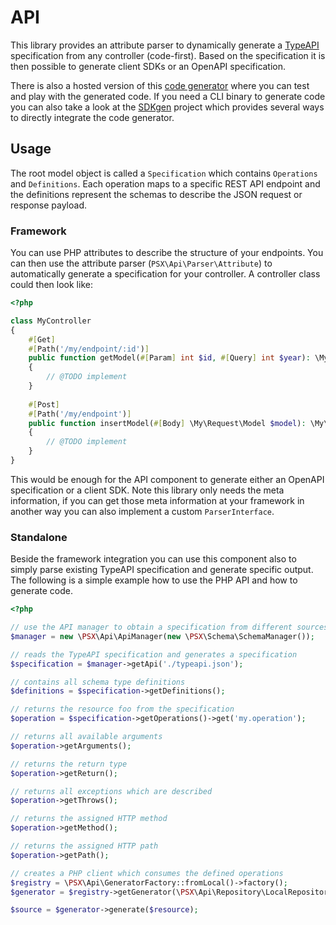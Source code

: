 
# API

This library provides an attribute parser to dynamically generate a [TypeAPI](https://typeapi.org/) specification
from any controller (code-first). Based on the specification it is then possible to generate client SDKs or
an OpenAPI specification.

There is also a hosted version of this [code generator](https://typeapi.org/generator) where you can test and play
with the generated code. If you need a CLI binary to generate code you can also take a look at the [SDKgen](https://sdkgen.app/)
project which provides several ways to directly integrate the code generator.

## Usage

The root model object is called a `Specification` which contains `Operations` and `Definitions`. Each operation
maps to a specific REST API endpoint and the definitions represent the schemas to describe the JSON request or response
payload.

### Framework

You can use PHP attributes to describe the structure of your endpoints. You can then use the attribute parser (`PSX\Api\Parser\Attribute`)
to automatically generate a specification for your controller. A controller class could then look like:

```php
<?php

class MyController
{
    #[Get]
    #[Path('/my/endpoint/:id')]
    public function getModel(#[Param] int $id, #[Query] int $year): \My\Response\Model
    {
        // @TODO implement
    }
    
    #[Post]
    #[Path('/my/endpoint')]
    public function insertModel(#[Body] \My\Request\Model $model): \My\Response\Model
    {
        // @TODO implement
    }
}

```

This would be enough for the API component to generate either an OpenAPI specification or a client SDK.
Note this library only needs the meta information, if you can get those meta information at your framework in another
way you can also implement a custom `ParserInterface`.

### Standalone

Beside the framework integration you can use this component also to simply parse existing TypeAPI specification and
generate specific output. The following is a simple example how to use the PHP API and how to generate code.

```php
<?php

// use the API manager to obtain a specification from different sources
$manager = new \PSX\Api\ApiManager(new \PSX\Schema\SchemaManager());

// reads the TypeAPI specification and generates a specification
$specification = $manager->getApi('./typeapi.json');

// contains all schema type definitions
$definitions = $specification->getDefinitions();

// returns the resource foo from the specification
$operation = $specification->getOperations()->get('my.operation');

// returns all available arguments
$operation->getArguments();

// returns the return type
$operation->getReturn();

// returns all exceptions which are described
$operation->getThrows();

// returns the assigned HTTP method
$operation->getMethod();

// returns the assigned HTTP path
$operation->getPath();

// creates a PHP client which consumes the defined operations
$registry = \PSX\Api\GeneratorFactory::fromLocal()->factory();
$generator = $registry->getGenerator(\PSX\Api\Repository\LocalRepository::CLIENT_PHP)

$source = $generator->generate($resource);

```

